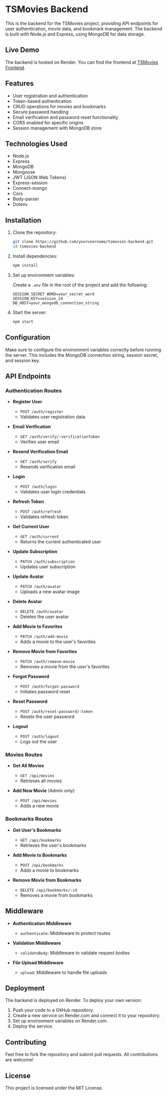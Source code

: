 # TSMovies Backend

This is the backend for the TSMovies project, providing API endpoints for user authentication, movie data, and bookmark management. The backend is built with Node.js and Express, using MongoDB for data storage.

## Live Demo

The backend is hosted on Render. You can find the frontend at [TSMovies Frontend](https://tsmovies.netlify.app).

## Features

- User registration and authentication
- Token-based authentication
- CRUD operations for movies and bookmarks
- Secure password handling
- Email verification and password reset functionality
- CORS enabled for specific origins
- Session management with MongoDB store

## Technologies Used

- Node.js
- Express
- MongoDB
- Mongoose
- JWT (JSON Web Tokens)
- Express-session
- Connect-mongo
- Cors
- Body-parser
- Dotenv

## Installation

1. Clone the repository:

   ```bash
   git clone https://github.com/yourusername/tsmovies-backend.git
   cd tsmovies-backend
   ```

2. Install dependencies:

   ```bash
   npm install
   ```

3. Set up environment variables:

   Create a `.env` file in the root of the project and add the following:

   ```plaintext
   SESSION_SECRET_WORD=your_secret_word
   SESSION_KEY=session_id
   DB_HOST=your_mongodb_connection_string
   ```

4. Start the server:

   ```bash
   npm start
   ```

## Configuration

Make sure to configure the environment variables correctly before running the server. This includes the MongoDB connection string, session secret, and session key.

## API Endpoints

### Authentication Routes

- **Register User**

  - `POST /auth/register`
  - Validates user registration data

- **Email Verification**

  - `GET /auth/verify/:verificationToken`
  - Verifies user email

- **Resend Verification Email**

  - `GET /auth/verify`
  - Resends verification email

- **Login**

  - `POST /auth/login`
  - Validates user login credentials

- **Refresh Token**

  - `POST /auth/refresh`
  - Validates refresh token

- **Get Current User**

  - `GET /auth/current`
  - Returns the current authenticated user

- **Update Subscription**

  - `PATCH /auth/subscription`
  - Updates user subscription

- **Update Avatar**

  - `PATCH /auth/avatar`
  - Uploads a new avatar image

- **Delete Avatar**

  - `DELETE /auth/avatar`
  - Deletes the user avatar

- **Add Movie to Favorites**

  - `PATCH /auth/add-movie`
  - Adds a movie to the user's favorites

- **Remove Movie from Favorites**

  - `PATCH /auth/remove-movie`
  - Removes a movie from the user's favorites

- **Forgot Password**

  - `POST /auth/forgot-password`
  - Initiates password reset

- **Reset Password**

  - `POST /auth/reset-password/:token`
  - Resets the user password

- **Logout**
  - `POST /auth/logout`
  - Logs out the user

### Movies Routes

- **Get All Movies**

  - `GET /api/movies`
  - Retrieves all movies

- **Add New Movie** (Admin only)
  - `POST /api/movies`
  - Adds a new movie

### Bookmarks Routes

- **Get User's Bookmarks**

  - `GET /api/bookmarks`
  - Retrieves the user's bookmarks

- **Add Movie to Bookmarks**

  - `POST /api/bookmarks`
  - Adds a movie to bookmarks

- **Remove Movie from Bookmarks**
  - `DELETE /api/bookmarks/:id`
  - Removes a movie from bookmarks

## Middleware

- **Authentication Middleware**

  - `authenticate`: Middleware to protect routes

- **Validation Middleware**

  - `validateBody`: Middleware to validate request bodies

- **File Upload Middleware**
  - `upload`: Middleware to handle file uploads

## Deployment

The backend is deployed on Render. To deploy your own version:

1. Push your code to a GitHub repository.
2. Create a new service on Render.com and connect it to your repository.
3. Set up environment variables on Render.com.
4. Deploy the service.

## Contributing

Feel free to fork the repository and submit pull requests. All contributions are welcome!

## License

This project is licensed under the MIT License.
